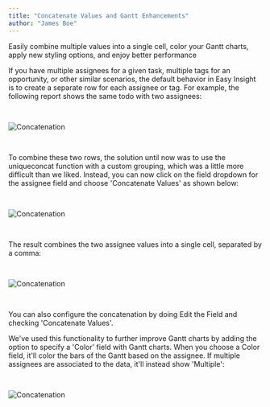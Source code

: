 ```yaml
---
title: "Concatenate Values and Gantt Enhancements"
author: "James Boe"
---
```


Easily combine multiple values into a single cell, color your Gantt charts, apply new styling options, and enjoy better performance<!--more-->

If you have multiple assignees for a given task, multiple tags for an opportunity, or other similar scenarios, the default behavior in Easy Insight is to create a separate row for each assignee or tag. For example, the following report shows the same todo with two assignees:

<img style="max-width:1000px;margin-top:30px;margin-bottom:30px" src="https://blog.easy-insight.com/images/concatenated_start.png" alt="Concatenation" class="img img-responsive"/>

To combine these two rows, the solution until now was to use the uniqueconcat function with a custom grouping, which was a little more difficult than we liked. Instead, you can now click on the field dropdown for the assignee field and choose 'Concatenate Values' as shown below:

<img style="max-width:300px;margin-top:30px;margin-bottom:30px" src="https://blog.easy-insight.com/images/concatenate_dropdown.png" alt="Concatenation" class="img img-responsive"/>

The result combines the two assignee values into a single cell, separated by a comma:

<img style="max-width:1000px;margin-top:30px;margin-bottom:30px" src="https://blog.easy-insight.com/images/concatenated_result.png" alt="Concatenation" class="img img-responsive"/>

You can also configure the concatenation by doing Edit the Field and checking 'Concatenate Values'.

We've used this functionality to further improve Gantt charts by adding the option to specify a 'Color' field with Gantt charts. When you choose a Color field, it'll color the bars of the Gantt based on the assignee. If multiple assignees are associated to the data, it'll instead show 'Multiple':

<img style="max-width:1000px;margin-top:30px;margin-bottom:30px" src="https://blog.easy-insight.com/images/gantt_assignee.png" alt="Concatenation" class="img img-responsive"/>